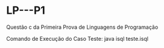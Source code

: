 # LP---P1
Questão c da Primeira Prova de Linguagens de Programação

Comando de Execução do Caso Teste: java isql teste.isql
